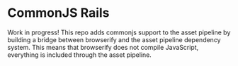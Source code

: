# CommonJS Rails

Work in progress! This repo adds commonjs support to the asset pipeline by building a bridge between browserify and the asset pipeline dependency system. This means that browserify does not compile JavaScript, everything is included through the asset pipeline.
